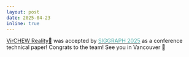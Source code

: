 ```yaml
---
layout: post
date: 2025-04-23
inline: true
---
```


[VirCHEW Reality🍡](https://doi.org/10.1145/3721238.3730694) was accepted by [<span style="color: #4DAAA6;">SIGGRAPH 2025</span>](https://s2025.siggraph.org/) as a conference technical paper! Congrats to the team! See you in Vancouver 🍁